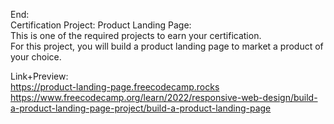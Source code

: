 End: </br>
Certification Project: Product Landing Page: </br>
This is one of the required projects to earn your certification.</br>
For this project, you will build a product landing page to market a product of your choice.</br>

Link+Preview:<br>
https://product-landing-page.freecodecamp.rocks </br>
https://www.freecodecamp.org/learn/2022/responsive-web-design/build-a-product-landing-page-project/build-a-product-landing-page

